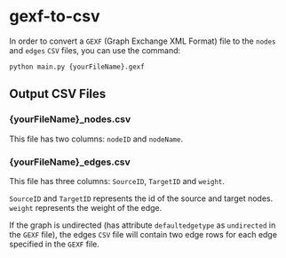 # gexf-to-csv

In order to convert a `GEXF` (Graph Exchange XML Format) file to the `nodes` and `edges` `CSV` files, you can use the command:

`python main.py {yourFileName}.gexf`

## Output CSV Files

### {yourFileName}\_nodes.csv

This file has two columns: `nodeID` and `nodeName`.

### {yourFileName}\_edges.csv

This file has three columns: `SourceID`, `TargetID` and `weight`.

`SourceID` and `TargetID` represents the id of the source and target nodes.
`weight` represents the weight of the edge.

If the graph is undirected (has attribute `defaultedgetype` as `undirected` in the `GEXF` file), the edges `CSV` file will contain two edge rows for each edge specified in the `GEXF` file.
